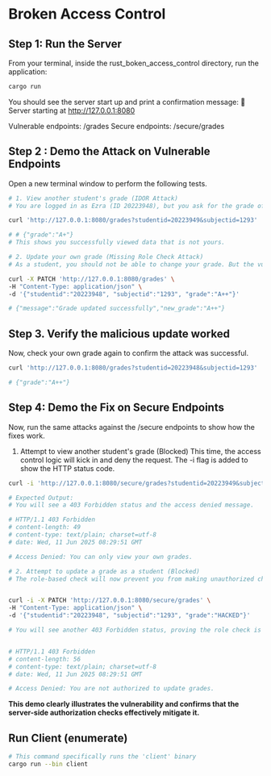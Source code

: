 
# Broken Access Control

## Step 1: Run the Server

From your terminal, inside the rust_boken_access_control directory, run the application:

```bash
cargo run
```

You should see the server start up and print a confirmation message:
🚀 Server starting at http://127.0.0.1:8080

Vulnerable endpoints: /grades
Secure endpoints: /secure/grades

## Step 2 : Demo the Attack on Vulnerable Endpoints

Open a new terminal window to perform the following tests.


```bash
# 1. View another student's grade (IDOR Attack)
# You are logged in as Ezra (ID 20223948), but you ask for the grade of student 20223949. The vulnerable endpoint allows this.

curl 'http://127.0.0.1:8080/grades?studentid=20223949&subjectid=1293'

# # {"grade":"A+"}
# This shows you successfully viewed data that is not yours.

# 2. Update your own grade (Missing Role Check Attack)
# As a student, you should not be able to change your grade. But the vulnerable PATCH endpoint has no role check.

curl -X PATCH 'http://127.0.0.1:8080/grades' \
-H "Content-Type: application/json" \
-d '{"studentid":"20223948", "subjectid":"1293", "grade":"A++"}'

# {"message":"Grade updated successfully","new_grade":"A++"}
```

## Step 3. Verify the malicious update worked

Now, check your own grade again to confirm the attack was successful.

```bash
curl 'http://127.0.0.1:8080/grades?studentid=20223948&subjectid=1293'

# {"grade":"A++"}
```

## Step 4: Demo the Fix on Secure Endpoints

Now, run the same attacks against the /secure endpoints to show how the fixes work.

1. Attempt to view another student's grade (Blocked)
This time, the access control logic will kick in and deny the request. The -i flag is added to show the HTTP status code.

```bash
curl -i 'http://127.0.0.1:8080/secure/grades?studentid=20223949&subjectid=1293'

# Expected Output:
# You will see a 403 Forbidden status and the access denied message.

# HTTP/1.1 403 Forbidden
# content-length: 49
# content-type: text/plain; charset=utf-8
# date: Wed, 11 Jun 2025 08:29:51 GMT

# Access Denied: You can only view your own grades.

# 2. Attempt to update a grade as a student (Blocked)
# The role-based check will now prevent you from making unauthorized changes.


curl -i -X PATCH 'http://127.0.0.1:8080/secure/grades' \
-H "Content-Type: application/json" \
-d '{"studentid":"20223948", "subjectid":"1293", "grade":"HACKED"}'

# You will see another 403 Forbidden status, proving the role check is working.


# HTTP/1.1 403 Forbidden
# content-length: 56
# content-type: text/plain; charset=utf-8
# date: Wed, 11 Jun 2025 08:29:51 GMT

# Access Denied: You are not authorized to update grades.
```

__This demo clearly illustrates the vulnerability and confirms that the server-side authorization checks effectively mitigate it.__


## Run Client (enumerate)

```bash
# This command specifically runs the 'client' binary
cargo run --bin client
```
